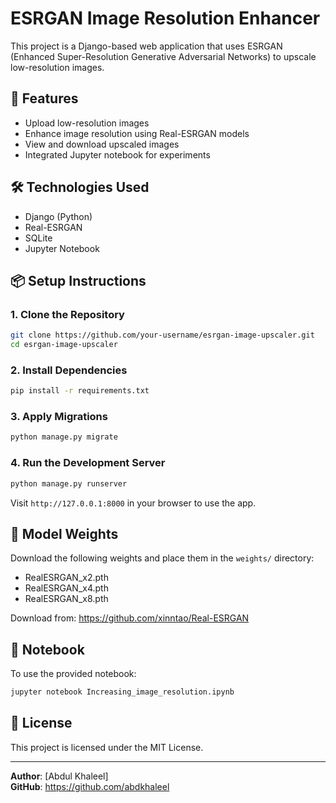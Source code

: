 
# ESRGAN Image Resolution Enhancer

This project is a Django-based web application that uses ESRGAN (Enhanced Super-Resolution Generative Adversarial Networks) to upscale low-resolution images.

## 🚀 Features

- Upload low-resolution images
- Enhance image resolution using Real-ESRGAN models
- View and download upscaled images
- Integrated Jupyter notebook for experiments

## 🛠️ Technologies Used

- Django (Python)
- Real-ESRGAN
- SQLite
- Jupyter Notebook

## 📦 Setup Instructions

### 1. Clone the Repository

```bash
git clone https://github.com/your-username/esrgan-image-upscaler.git
cd esrgan-image-upscaler
```

### 2. Install Dependencies

```bash
pip install -r requirements.txt
```

### 3. Apply Migrations

```bash
python manage.py migrate
```

### 4. Run the Development Server

```bash
python manage.py runserver
```

Visit `http://127.0.0.1:8000` in your browser to use the app.

## 📁 Model Weights

Download the following weights and place them in the `weights/` directory:

- RealESRGAN_x2.pth
- RealESRGAN_x4.pth
- RealESRGAN_x8.pth

Download from: https://github.com/xinntao/Real-ESRGAN

## 📓 Notebook

To use the provided notebook:

```bash
jupyter notebook Increasing_image_resolution.ipynb
```

## 📄 License

This project is licensed under the MIT License.

---

**Author**: [Abdul Khaleel]  
**GitHub**: https://github.com/abdkhaleel
